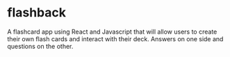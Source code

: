 # flashback
A flashcard app using React and Javascript that will allow users to create their own flash cards and interact with their deck.
Answers on one side and questions on the other.
